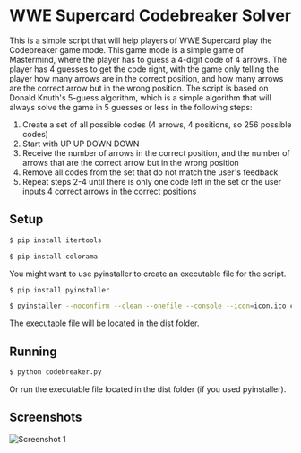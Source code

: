 # WWE Supercard Codebreaker Solver

This is a simple script that will help players of WWE Supercard play the Codebreaker game mode. This game mode is a simple game of Mastermind, where the player has to guess a 4-digit code of 4 arrows. The player has 4 guesses to get the code right, with the game only telling the player how many arrows are in the correct position, and how many arrows are the correct arrow but in the wrong position.
The script is based on Donald Knuth's 5-guess algorithm, which is a simple algorithm that will always solve the game in 5 guesses or less in the following steps:
1. Create a set of all possible codes (4 arrows, 4 positions, so 256 possible codes)
2. Start with UP UP DOWN DOWN
3. Receive the number of arrows in the correct position, and the number of arrows that are the correct arrow but in the wrong position
4. Remove all codes from the set that do not match the user's feedback
5. Repeat steps 2-4 until there is only one code left in the set or the user inputs 4 correct arrows in the correct positions


## Setup

```sh
$ pip install itertools
```

```sh
$ pip install colorama
```

You might want to use pyinstaller to create an executable file for the script.

```sh
$ pip install pyinstaller
```

```sh
$ pyinstaller --noconfirm --clean --onefile --console --icon=icon.ico codebreaker.py
```

The executable file will be located in the dist folder.


## Running

```sh
$ python codebreaker.py
```

Or run the executable file located in the dist folder (if you used pyinstaller).

## Screenshots

![Screenshot 1](https://i.imgur.com/okRQwad.png)